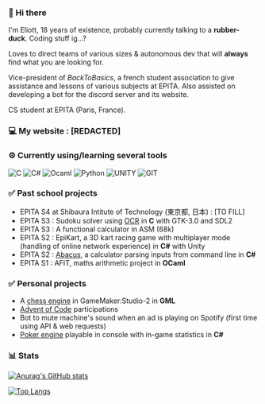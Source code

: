 ### 👋 Hi there
I'm Eliott, 18 years of existence, probably currently talking to a **rubber-duck**. Coding stuff ig...?

Loves to direct teams of various sizes & autonomous dev that will **always** find what you are looking for.

Vice-president of *BackToBasics*, a french student association to give assistance and lessons of various subjects at EPITA. Also assisted on developing a bot for the discord server and its website.

CS student at EPITA (Paris, France).

### 💻 My website : [REDACTED]

### ⚙️ Currently using/learning several tools
<p>
<img alt="C" src="https://img.shields.io/badge/C-purple?style=for-the-badge&logo=c&logoColor=white" href=""/>
<img alt="C#" src="https://img.shields.io/badge/C%23-239120?style=for-the-badge&logo=c-sharp&logoColor=white" href=""/>
<img alt="Ocaml" src="https://img.shields.io/badge/ocaml-orange?style=for-the-badge&logo=ocaml&logoColor=white" />
<img alt="Python" src="https://img.shields.io/badge/Python-3776AB?style=for-the-badge&logo=python&logoColor=white" />
<img alt="UNITY" src="https://img.shields.io/badge/UNITY-black?&style=for-the-badge&logo=UNITY&logoColor=white"/>
<img alt="GIT" src="https://img.shields.io/badge/GIT-grey?&style=for-the-badge&logo=GIT&logoColor=white"/>
</p>

### ✅ Past school projects

- EPITA S4 at Shibaura Intitute of Technology (東京都, 日本) : [TO FILL] 
- EPITA S3 : Sudoku solver using [OCR](https://github.com/EPITA-S3-OCR/OCR-Sudoku-Solver-S3-Project) in **C** with GTK-3.0 and SDL2
- EPITA S3 : A functional calculator in ASM (68k)
- EPITA S2 : EpiKart, a 3D kart racing game with multiplayer mode (handling of online network experience) in **C#** with Unity
- EPITA S2 : [Abacus](https://github.com/CapnDev-Git/Abacus), a calculator parsing inputs from command line in **C#**
- EPITA S1 : AFIT, maths arithmetic project in **OCaml**

### ✅ Personal projects

- A [chess engine](https://github.com/CapnDev-Git/Chess-Engine-GML) in GameMaker:Studio-2 in **GML**
- [Advent of Code](https://github.com/CapnDev-Git/AdventOfCode) participations
- Bot to mute machine's sound when an ad is playing on Spotify (first time using API & web requests)
- [Poker engine](https://github.com/CapnDev-Git/PokerAI) playable in console with in-game statistics in **C#**

### 📊 Stats
[![Anurag's GitHub stats](https://github-readme-stats.vercel.app/api?username=CapnDev-Git&theme=radical)](https://github.com/CapnDev-Git/)

[![Top Langs](https://github-readme-stats.vercel.app/api/top-langs/?username=CapnDev-Git&theme=radical)](https://github.com/CapnDev-Git/)
